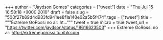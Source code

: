 
+++
author = "Jaydson Gomes"
categories = ["tweet"]
date = "Thu Jul 15 16:58:18 +0000 2010"
draft = false
slug = "500f27b89d4d983fd941ee8f1a140e62a5b5f474"
tags = ["tweet"]
title = """Extreme GoRossi no ar: ht..."""
tweet = true
micro = true
tweet_url = "https://twitter.com/jaydson/status/18616623503"
+++
Extreme GoRossi no ar: http://extremegorossi.tumblr.com
